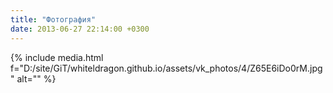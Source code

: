 ```yaml
---
title: "Фотография"
date: 2013-06-27 22:14:00 +0300
---
```



{% include media.html f="D:/site/GiT/whiteldragon.github.io/assets/vk_photos/4/Z65E6iDo0rM.jpg" alt="" %}

